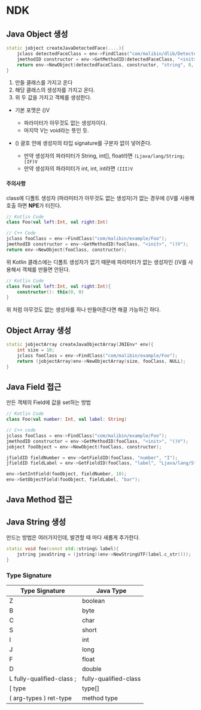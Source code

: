 # NDK

## Java Object 생성

```c++
static jobject createJavaDetectedFace(....){
    jclass detectedFaceClass = env->FindClass("com/malibin/dlib/DetectedFace");
    jmethodID constructor = env->GetMethodID(detectedFaceClass, "<init>", "(Ljava/lang/String;IIII)V");
    return env->NewObject(detectedFaceClass, constructor, "string", 0, 0, 0, 0);
}
```

1. 만들 클래스를 가지고 온다
2. 해당 클래스의 생성자를 가지고 온다.
3. 위 두 값을 가지고 객체를 생성한다.

* 기본 포맷은 ()V 
  * 파라미터가 아무것도 없는 생성자이다.
  * 마지막 V는 void라는 뜻인 듯.

* () 괄호 안에 생성자의 타입 signature를 구분자 없이 넣어준다.
  * 만약 생성자의 파라미터가 String, int[], float라면  `(Ljava/lang/String;[IF)V`
  * 만약 생성자의 파라미터가 int, int, int라면  `(III)V`



#### 주의사항

class에 디폴트 생성자 (파라미터가 아무것도 없는 생성자)가 없는 경우에 ()V를 사용해 호출 하면 **NPE**가 터진다.

```kotlin
// Kotlin Code
class Foo(val left:Int, val right:Int)
```

```c++
// C++ Code
jclass fooClass = env->FindClass("com/malibin/example/Foo");
jmethodID constructor = env->GetMethodID(fooClass, "<init>", "()V");
return env->NewObject(fooClass, constructor);
```

위 Kotlin 클래스에는 디폴트 생성자가 없기 때문에 파라미터가 없는 생성자인 ()V를 사용해서 객체를 만들면 안된다.

```kotlin
// Kotlin Code
class Foo(val left:Int, val right:Int){
    constructor(): this(0, 0)
}
```

위 처럼 아무것도 없는 생성자를 하나 만들어준다면 해결 가능하긴 하다.





## Object Array 생성

```c++
static jobjectArray createJavaObjectArray(JNIEnv* env){
    int size = 10;
    jclass fooClass = env->FindClass("com/malibin/example/Foo");
    return (jobjectArray)env->NewObjectArray(size, fooClass, NULL);
}
```





## Java Field 접근

만든 객체의 Field에 값을 set하는 방법

```kotlin
// Kotlin Code
class Foo(val number: Int, val label: String)
```

```c++
// C++ code
jclass fooClass = env->FindClass("com/malibin/example/Foo");
jmethodID constructor = env->GetMethodID(fooClass, "<init>", "()V");
jobject fooObject = env->NewObject(fooClass, constructor);

jfieldID fieldNumber = env->GetFieldID(fooClass, "number", "I");
jfieldID fieldLabel = env->GetFieldID(fooClass, "label", "Ljava/lang/String;");

env->SetIntField(fooObject, fieldNumber, 10);
env->SetObjectField(fooObject, fieldLabel, "bar");
```





## Java Method 접근









## Java String 생성

만드는 방법은 여러가지인데, 발견할 때 마다 새롭게 추가한다.

```c++
static void foo(const std::string& label){
    jstring javaString = (jstring)(env->NewStringUTF(label.c_str()));
}
```





### Type Signature

| Type Signature            | Java Type             |
| ------------------------- | --------------------- |
| Z                         | boolean               |
| B                         | byte                  |
| C                         | char                  |
| S                         | short                 |
| I                         | int                   |
| J                         | long                  |
| F                         | float                 |
| D                         | double                |
| L fully-qualified-class ; | fully-qualified-class |
| [ type                    | type[]                |
| ( arg-types ) ret-type    | method type           |